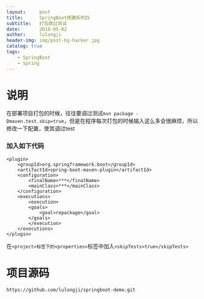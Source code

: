 ```yaml
---
layout:     post
title:      SpringBoot搭建系列四
subtitle:   打包跳过测试
date:       2018-05-02
author:     lulongji
header-img: img/post-bg-hacker.jpg
catalog: true
tags:
    - SpringBoot
    - Spring
---
```



# 说明
在部署项目打包的时候，往往要调过测试```mvn package -Dmaven.test.skip=true```，但是在程序每次打包的时候输入这么多会很麻烦，所以修改一下配置，使其调过test

### 加入如下代码

    <plugin>
        <groupId>org.springframework.boot</groupId>
        <artifactId>spring-boot-maven-plugin</artifactId>
        <configuration>
            <finalName>***</finalName>
            <mainClass>***</mainClass>
        </configuration>
        <executions>
            <execution>
            <goals>
                <goal>repackage</goal>
            </goals>
            </execution>
        </executions>
    </plugin>


在```<project>标签下的<properties>```标签中加入```<skipTests>true</skipTests>```



# 项目源码
```https://github.com/lulongji/springboot-demo.git```
